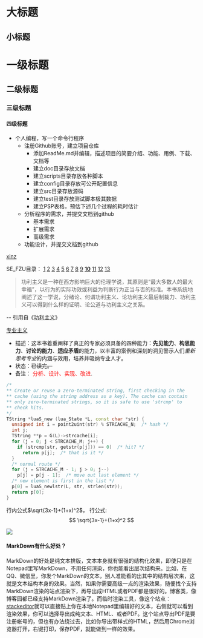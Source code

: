 大标题
==========

小标题
----------

# 一级标题

## 二级标题

### 三级标题

#### 四级标题

- 个人编程，写一个命令行程序
    - 注册Github账号，建立项目仓库
        - 添加ReadMe.md并编辑，描述项目的简要介绍、功能、用例、下载、文档等
        - 建立doc目录存放文档
        - 建立scripts目录存放各种脚本
        - 建立config目录存放可公开配置信息
        - 建立src目录存放源码
        - 建立test目录存放测试脚本极其数据
        - 建立PSP表格，预估下述几个过程的耗时估计
    - 分析程序的需求，并提交文档到github
        - 基本需求
        - 扩展需求
        - 高级需求
    - 功能设计，并提交文档到github

[xinz](http://www.cnblogs.com/xinz)

SE_FZU目录：
[1](http://www.cnblogs.com/math/p/4820808.html)
[2](http://www.cnblogs.com/math/p/4827832.html)
[3](http://www.cnblogs.com/math/p/4833301.html)
[4](http://www.cnblogs.com/math/p/4852995.html)
[5](http://www.cnblogs.com/math/p/4870584.html)
[6](http://www.cnblogs.com/math/p/4890133.html)
[7](http://www.cnblogs.com/math/p/4916062.html)
[8](http://www.cnblogs.com/math/p/4919227.html)
[9](http://www.cnblogs.com/math/p/4935697.html)
[**10**](http://www.cnblogs.com/math/p/4976461.html)
[11](http://www.cnblogs.com/math/p/5066939.html)
[12](http://www.cnblogs.com/math/p/5100034.html)
[13](http://www.cnblogs.com/math/p/5104644.html)

>功利主义是一种在西方影响巨大的伦理学说，其原则是“最大多数人的最大幸福”，以行为的实际功效或利益为判断行为正当与否的标准。本书系统地阐述了这一学说，分绪论、何谓功利主义、论功利主义最后制裁力、功利主义可以得到什么样的证明、论公道与功利主义之关系。

-- 引用自《[功利主义](https://book.douban.com/subject/3072490/)》

[专业主义](https://book.douban.com/subject/1790456/)
- 描述：这本书着重阐释了真正的专家必须具备的四种能力：**先见能力**、**构思能力**、**讨论的能力**、**适应矛盾**的能力，以丰富的案例和深刻的洞见警示人们*重新思考专业*的内涵与效用，培养并吸纳专业人才。
- 状态：~~已读完。~~
- 备注： <span style="color:red">分析、设计、实现、改进</span>.

``` cpp
/*
** Create or reuse a zero-terminated string, first checking in the
** cache (using the string address as a key). The cache can contain
** only zero-terminated strings, so it is safe to use 'strcmp' to
** check hits.
*/
TString *luaS_new (lua_State *L, const char *str) {
  unsigned int i = point2uint(str) % STRCACHE_N;  /* hash */
  int j;
  TString **p = G(L)->strcache[i];
  for (j = 0; j < STRCACHE_M; j++) {
    if (strcmp(str, getstr(p[j])) == 0)  /* hit? */
      return p[j];  /* that is it */
  }
  /* normal route */
  for (j = STRCACHE_M - 1; j > 0; j--)
    p[j] = p[j - 1];  /* move out last element */
  /* new element is first in the list */
  p[0] = luaS_newlstr(L, str, strlen(str));
  return p[0];
}
```

行内公式$\sqrt{3x-1}+(1+x)^2$，
行公式:
$$
\sqrt{3x-1}+(1+x)^2
$$

![](https://img5.doubanio.com/mpic/s4525326.jpg)

#### MarkDown有什么好处？
MarkDown的好处是纯文本排版，文本本身就有很强的结构化效果，即使只是在Notepad里写MarkDown，不用任何渲染，你也能看出层次结构来。比如，在QQ、微信里，你发个MarkDown的文本，别人准能看的出其中的结构层次来，这就是文本结构本身的效果。当然，如果你需要高级一点的渲染效果，随便找个支持MarkDown渲染的站点渲染下，再导出成HTML或者PDF都是很好的。博客类，像博客园都已经支持MarkDown渲染了。而临时渲染工具，像这个站点：[stackeditor](http://stackedit.io/editor)就可以直接贴上你在本地Notepad里编辑好的文本，右侧就可以看到渲染效果，你可以选择导出成纯文本、HTML、或者PDF。这个站点导出PDF是要注册帐号的，但也有办法绕过去，比如你导出带样式的HTML，然后用Chrome浏览器打开，右键打印，保存PDF，就能做到一样的效果。
